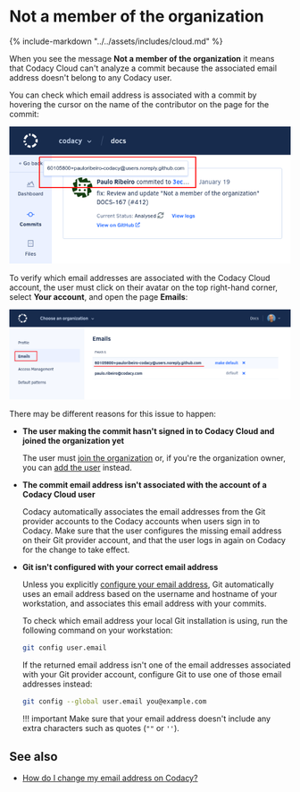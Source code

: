 # Not a member of the organization

{%
    include-markdown "../../assets/includes/cloud.md"
%}

When you see the message **Not a member of the organization** it means that Codacy Cloud can't analyze a commit because the associated email address doesn't belong to any Codacy user.

You can check which email address is associated with a commit by hovering the cursor on the name of the contributor on the page for the commit:

![Checking the email address for a commit](images/not-a-member-of-the-organization-commit.png)

To verify which email addresses are associated with the Codacy Cloud account, the user must click on their avatar on the top right-hand corner, select **Your account**, and open the page **Emails**:

![Email addresses associated with a user account](images/not-a-member-of-the-organization-account.png)

There may be different reasons for this issue to happen:

-   **The user making the commit hasn't signed in to Codacy Cloud and joined the organization yet**

    The user must [join the organization](../../organizations/managing-people.md#joining) or, if you're the organization owner, you can [add the user](../../organizations/managing-people.md#adding-people) instead.

-   **The commit email address isn't associated with the account of a Codacy Cloud user**

    Codacy automatically associates the email addresses from the Git provider accounts to the Codacy accounts when users sign in to Codacy. Make sure that the user configures the missing email address on their Git provider account, and that the user logs in again on Codacy for the change to take effect.

-   **Git isn't configured with your correct email address**

    Unless you explicitly [configure your email address](https://git-scm.com/docs/git-config#Documentation/git-config.txt-useremail), Git automatically uses an email address based on the username and hostname of your workstation, and associates this email address with your commits.

    To check which email address your local Git installation is using, run the following command on your workstation:

    ```bash
    git config user.email
    ```

    If the returned email address isn't one of the email addresses associated with your Git provider account, configure Git to use one of those email addresses instead:

    ```bash
    git config --global user.email you@example.com
    ```

    !!! important
        Make sure that your email address doesn't include any extra characters such as quotes (`""` or `''`).

## See also

-   [How do I change my email address on Codacy?](../general/how-do-i-change-my-email-address-on-codacy.md)
